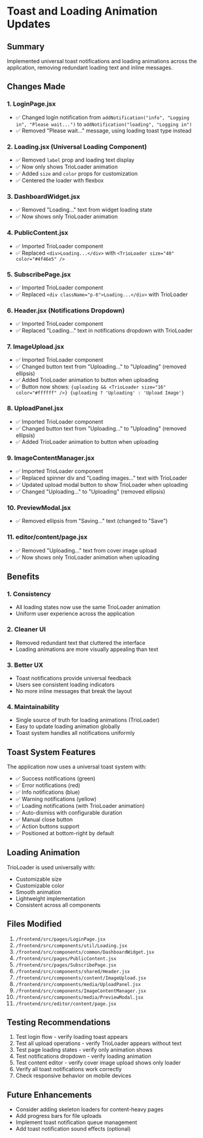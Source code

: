 # Toast and Loading Animation Updates

## Summary
Implemented universal toast notifications and loading animations across the application, removing redundant loading text and inline messages.

## Changes Made

### 1. **LoginPage.jsx**
- ✅ Changed login notification from `addNotification("info", "Logging in", "Please wait...")` to `addNotification("loading", "Logging in")`
- ✅ Removed "Please wait..." message, using loading toast type instead

### 2. **Loading.jsx** (Universal Loading Component)
- ✅ Removed `label` prop and loading text display
- ✅ Now only shows TrioLoader animation
- ✅ Added `size` and `color` props for customization
- ✅ Centered the loader with flexbox

### 3. **DashboardWidget.jsx**
- ✅ Removed "Loading..." text from widget loading state
- ✅ Now shows only TrioLoader animation

### 4. **PublicContent.jsx**
- ✅ Imported TrioLoader component
- ✅ Replaced `<div>Loading...</div>` with `<TrioLoader size="40" color="#4f46e5" />`

### 5. **SubscribePage.jsx**
- ✅ Imported TrioLoader component
- ✅ Replaced `<div className="p-6">Loading...</div>` with TrioLoader

### 6. **Header.jsx** (Notifications Dropdown)
- ✅ Imported TrioLoader component
- ✅ Replaced "Loading..." text in notifications dropdown with TrioLoader

### 7. **ImageUpload.jsx**
- ✅ Imported TrioLoader component
- ✅ Changed button text from "Uploading..." to "Uploading" (removed ellipsis)
- ✅ Added TrioLoader animation to button when uploading
- ✅ Button now shows: `{uploading && <TrioLoader size="16" color="#ffffff" />} {uploading ? 'Uploading' : 'Upload Image'}`

### 8. **UploadPanel.jsx**
- ✅ Imported TrioLoader component
- ✅ Changed button text from "Uploading..." to "Uploading" (removed ellipsis)
- ✅ Added TrioLoader animation to button when uploading

### 9. **ImageContentManager.jsx**
- ✅ Imported TrioLoader component
- ✅ Replaced spinner div and "Loading images..." text with TrioLoader
- ✅ Updated upload modal button to show TrioLoader when uploading
- ✅ Changed "Uploading..." to "Uploading" (removed ellipsis)

### 10. **PreviewModal.jsx**
- ✅ Removed ellipsis from "Saving..." text (changed to "Save")

### 11. **editor/content/page.jsx**
- ✅ Removed "Uploading..." text from cover image upload
- ✅ Now shows only TrioLoader animation when uploading

## Benefits

### 1. **Consistency**
- All loading states now use the same TrioLoader animation
- Uniform user experience across the application

### 2. **Cleaner UI**
- Removed redundant text that cluttered the interface
- Loading animations are more visually appealing than text

### 3. **Better UX**
- Toast notifications provide universal feedback
- Users see consistent loading indicators
- No more inline messages that break the layout

### 4. **Maintainability**
- Single source of truth for loading animations (TrioLoader)
- Easy to update loading animation globally
- Toast system handles all notifications uniformly

## Toast System Features

The application now uses a universal toast system with:
- ✅ Success notifications (green)
- ✅ Error notifications (red)
- ✅ Info notifications (blue)
- ✅ Warning notifications (yellow)
- ✅ Loading notifications (with TrioLoader animation)
- ✅ Auto-dismiss with configurable duration
- ✅ Manual close button
- ✅ Action buttons support
- ✅ Positioned at bottom-right by default

## Loading Animation

TrioLoader is used universally with:
- Customizable size
- Customizable color
- Smooth animation
- Lightweight implementation
- Consistent across all components

## Files Modified

1. `/frontend/src/pages/LoginPage.jsx`
2. `/frontend/src/components/util/Loading.jsx`
3. `/frontend/src/components/common/DashboardWidget.jsx`
4. `/frontend/src/pages/PublicContent.jsx`
5. `/frontend/src/pages/SubscribePage.jsx`
6. `/frontend/src/components/shared/Header.jsx`
7. `/frontend/src/components/content/ImageUpload.jsx`
8. `/frontend/src/components/media/UploadPanel.jsx`
9. `/frontend/src/components/ImageContentManager.jsx`
10. `/frontend/src/components/media/PreviewModal.jsx`
11. `/frontend/src/editor/content/page.jsx`

## Testing Recommendations

1. Test login flow - verify loading toast appears
2. Test all upload operations - verify TrioLoader appears without text
3. Test page loading states - verify only animation shows
4. Test notifications dropdown - verify loading animation
5. Test content editor - verify cover image upload shows only loader
6. Verify all toast notifications work correctly
7. Check responsive behavior on mobile devices

## Future Enhancements

- Consider adding skeleton loaders for content-heavy pages
- Add progress bars for file uploads
- Implement toast notification queue management
- Add toast notification sound effects (optional)

